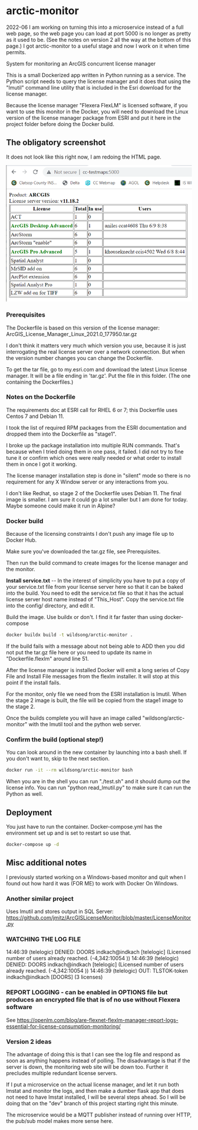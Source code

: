 # arctic-monitor

2022-06 I am working on turning this into a microservice instead of a full web page,
so the web page you can load at port 5000 is no longer as pretty as it used to be.
(See the notes on version 2 all the way at the bottom of this page.)
I got arctic-monitor to a useful stage and now I work on it when time permits.

System for monitoring an ArcGIS concurrent license manager

This is a small Dockerized app written in Python running as a service.
The Python script needs to query the license manager and it does that
using the "lmutil" command line utility that is included in the
Esri download for the license manager.

Because the license manager "Flexera FlexLM" is licensed software, if
you want to use this monitor in the Docker, you will need to download
the Linux version of the license manager package from ESRI and put it
here in the project folder before doing the Docker build.

## The obligatory screenshot

It does not look like this right now, I am redoing the HTML page.

![Screenshot of monitor for ArcGIS Flexlm](screenshot.png?raw=true "What the web page looks like")

### Prerequisites

The Dockerfile is based on this version of the license manager:
ArcGIS_License_Manager_Linux_2021.0_177950.tar.gz

I don't think it matters very much which version you use, because it is
just interrogating the real license server over a network connection.
But when the version number changes you can change the Dockerfile.

To get the tar file, go to my.esri.com and download the latest Linux
license manager.  It will be a file ending in 'tar.gz'. Put the file
in this folder. (The one containing the Dockerfiles.)

### Notes on the Dockerfile

The requirements doc at ESRI call for RHEL 6 or 7;
this Dockerfile uses Centos 7 and Debian 11.

I took the list of required RPM packages from the ESRI documentation and
dropped them into the Dockerfile as "stage1".

I broke up the package installation into multiple RUN commands. That's
because when I tried doing them in one pass, it failed. I did not try
to fine tune it or confirm which ones were really needed or what order
to install them in once I got it working.

The license manager installation step is done in "silent" mode so
there is no requirement for any X Window server or any interactions
from you.

I don't like Redhat, so stage 2 of the Dockerfile uses Debian 11.
The final image is smaller. I am sure it could go a lot smaller but
I am done for today. Maybe someone could make it run in Alpine?

### Docker build

Because of the licensing constraints I don't push any image file up to Docker Hub.

Make sure you've downloaded the tar.gz file, see Prerequisites.

Then run the build command to create images for the license manager and the monitor.

**Install service.txt** -- In the interest of simplicity you 
have to put a copy of your service.txt file
from your license server here so that it can be baked into the build. 
You need to edit the service.txt file so that it has the actual license server
host name instead of "This_Host".  Copy the service.txt file into the
config/ directory, and edit it.

Build the image. Use buildx or don't. I find it far faster than using docker-compose

```bash
docker buildx build -t wildsong/arctic-monitor .
```

If the build fails with a message about not being able to ADD then you
did not put the tar.gz file here or you need to update its name in
"Dockerfile.flexlm" around line 51.

After the license manager is installed Docker will emit a long series
of Copy File and Install File messages from the flexlm installer. It
will stop at this point if the install fails.

For the monitor, only file we need from the ESRI installation is lmutil.
When the stage 2 image is built, the file will be copied from the stage1 image to the stage 2.

Once the builds complete you will have an image 
called "wildsong/arctic-monitor" with the lmutil tool 
and the python web server.

### Confirm the build (optional step!)

You can look around in the new container by launching into a bash shell.
If you don't want to, skip to the next section.

```bash
docker run -it --rm wildsong/arctic-monitor bash
```

When you are in the shell you can run "./test.sh" and it should dump
out the license info. You can run "python read_lmutil.py" to make sure
it can run the Python as well.

## Deployment

You just have to run the container. Docker-compose.yml has the 
environment set up and is set to restart so use that.

```bash
docker-compose up -d
```

## Misc additional notes

I previously started working on a Windows-based monitor and quit when
I found out how hard it was (FOR ME) to work with Docker On Windows.

### Another similar project

Uses lmutil and stores output in SQL Server:
<https://github.com/jmitz/ArcGISLicenseMonitor/blob/master/LicenseMonitor.py>

### WATCHING THE LOG FILE

14:46:39 (telelogic) DENIED: DOORS indkach@indkach  [telelogic]
(Licensed number of users already reached. (-4,342:10054 ))
14:46:39 (telelogic) DENIED: DOORS indkach@indkach  [telelogic]
(Licensed number of users already reached. (-4,342:10054 ))
14:46:39 (telelogic) OUT: TLSTOK-token indkach@indkach  [DOORS]
(3 licenses)

### REPORT LOGGING - can be enabled in OPTIONS file but produces an encrypted file that is of no use without Flexera software

See <https://openlm.com/blog/are-flexnet-flexlm-manager-report-logs-essential-for-license-consumption-monitoring/>

### Version 2 ideas

The advantage of doing this is that I can see the log file and respond as soon as anything happens instead of polling. 
The disadvantage is that if the server is down, the monitoring web site will be down too. Further it precludes multiple redundant license servers.

If I put a microservice on the actual license manager, and let it run both lmstat
and monitor the logs, and then make a dumber flask app that does not need to have
lmstat installed, I will be several steps ahead. So I will be doing that on the "dev"
branch of this project starting right this minute.

The microservice would be a MQTT publisher instead of running over HTTP,
the pub/sub model makes more sense here.

